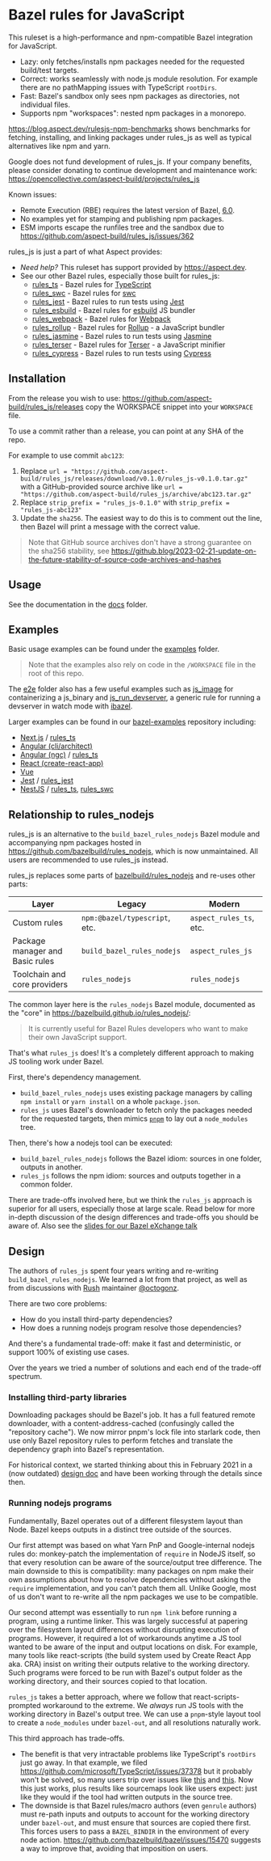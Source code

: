 # Bazel rules for JavaScript

This ruleset is a high-performance and npm-compatible Bazel integration for JavaScript.

-   Lazy: only fetches/installs npm packages needed for the requested build/test targets.
-   Correct: works seamlessly with node.js module resolution. For example there are no pathMapping issues with TypeScript `rootDirs`.
-   Fast: Bazel's sandbox only sees npm packages as directories, not individual files.
-   Supports npm "workspaces": nested npm packages in a monorepo.

<https://blog.aspect.dev/rulesjs-npm-benchmarks> shows benchmarks for fetching, installing, and linking packages under rules_js as well as typical alternatives like npm and yarn.

Google does not fund development of rules_js. If your company benefits, please consider donating to continue development and maintenance work: <https://opencollective.com/aspect-build/projects/rules_js>

Known issues:

-   Remote Execution (RBE) requires the latest version of Bazel, [6.0](https://blog.bazel.build/2022/12/19/bazel-6.0.html).
-   No examples yet for stamping and publishing npm packages.
-   ESM imports escape the runfiles tree and the sandbox due to https://github.com/aspect-build/rules_js/issues/362

rules_js is just a part of what Aspect provides:

-   _Need help?_ This ruleset has support provided by https://aspect.dev.
-   See our other Bazel rules, especially those built for rules_js:
    -   [rules_ts](https://github.com/aspect-build/rules_ts) - Bazel rules for [TypeScript](http://typescriptlang.org)
    -   [rules_swc](https://github.com/aspect-build/rules_swc) - Bazel rules for [swc](https://swc.rs)
    -   [rules_jest](https://github.com/aspect-build/rules_jest) - Bazel rules to run tests using [Jest](https://jestjs.io)
    -   [rules_esbuild](https://github.com/aspect-build/rules_esbuild) - Bazel rules for [esbuild](https://esbuild.github.io) JS bundler
    -   [rules_webpack](https://github.com/aspect-build/rules_webpack) - Bazel rules for [Webpack](https://webpack.js.org)
    -   [rules_rollup](https://github.com/aspect-build/rules_rollup) - Bazel rules for [Rollup](https://rollupjs.org) - a JavaScript bundler
    -   [rules_jasmine](https://github.com/aspect-build/rules_jasmine) - Bazel rules to run tests using [Jasmine](https://jasmine.github.io/)
    -   [rules_terser](https://github.com/aspect-build/rules_terser) - Bazel rules for [Terser](https://terser.org) - a JavaScript minifier
    -   [rules_cypress](https://github.com/aspect-build/rules_cypress) - Bazel rules to run tests using [Cypress](https://cypress.io)

## Installation

From the release you wish to use:
<https://github.com/aspect-build/rules_js/releases>
copy the WORKSPACE snippet into your `WORKSPACE` file.

To use a commit rather than a release, you can point at any SHA of the repo.

For example to use commit `abc123`:

1. Replace `url = "https://github.com/aspect-build/rules_js/releases/download/v0.1.0/rules_js-v0.1.0.tar.gz"`
   with a GitHub-provided source archive like
   `url = "https://github.com/aspect-build/rules_js/archive/abc123.tar.gz"`
1. Replace `strip_prefix = "rules_js-0.1.0"` with `strip_prefix = "rules_js-abc123"`
1. Update the `sha256`. The easiest way to do this is to comment out the line, then Bazel will
   print a message with the correct value.

> Note that GitHub source archives don't have a strong guarantee on the sha256 stability, see
> <https://github.blog/2023-02-21-update-on-the-future-stability-of-source-code-archives-and-hashes>

## Usage

See the documentation in the [docs](docs/) folder.

## Examples

Basic usage examples can be found under the [examples](https://github.com/aspect-build/rules_js/tree/main/examples) folder.

> Note that the examples also rely on code in the `/WORKSPACE` file in the root of this repo.

The [e2e](https://github.com/aspect-build/rules_js/tree/main/e2e) folder also has a few useful examples such as [js_image](https://github.com/aspect-build/rules_js/tree/main/e2e/js_image) for containerizing a js_binary and [js_run_devserver](https://github.com/aspect-build/rules_js/tree/main/e2e/js_run_devserver), a generic rule for running a devserver in watch mode with [ibazel](https://github.com/bazelbuild/bazel-watcher).

Larger examples can be found in our [bazel-examples](https://github.com/aspect-build/bazel-examples) repository including:

-   [Next.js](https://github.com/aspect-build/bazel-examples/tree/main/next.js) / [rules_ts](https://github.com/aspect-build/rules_ts)
-   [Angular (cli/architect)](https://github.com/aspect-build/bazel-examples/tree/main/angular)
-   [Angular (ngc)](https://github.com/aspect-build/bazel-examples/tree/main/angular-ngc) / [rules_ts](https://github.com/aspect-build/rules_ts)
-   [React (create-react-app)](https://github.com/aspect-build/bazel-examples/tree/main/react-cra)
-   [Vue](https://github.com/aspect-build/bazel-examples/tree/main/vue)
-   [Jest](https://github.com/aspect-build/bazel-examples/tree/main/jest) / [rules_jest](https://github.com/aspect-build/rules_jest)
-   [NestJS](https://github.com/aspect-build/bazel-examples/tree/main/nestjs) / [rules_ts](https://github.com/aspect-build/rules_ts), [rules_swc](https://github.com/aspect-build/rules_swc)

## Relationship to rules_nodejs

rules_js is an alternative to the `build_bazel_rules_nodejs` Bazel module and
accompanying npm packages hosted in https://github.com/bazelbuild/rules_nodejs,
which is now unmaintained. All users are recommended to use rules_js instead.

rules_js replaces some parts of [bazelbuild/rules_nodejs](http://github.com/bazelbuild/rules_nodejs) and re-uses other parts:

| Layer                           | Legacy                        | Modern                  |
| ------------------------------- | ----------------------------- | ----------------------- |
| Custom rules                    | `npm:@bazel/typescript`, etc. | `aspect_rules_ts`, etc. |
| Package manager and Basic rules | `build_bazel_rules_nodejs`    | `aspect_rules_js`       |
| Toolchain and core providers    | `rules_nodejs`                | `rules_nodejs`          |

The common layer here is the `rules_nodejs` Bazel module, documented as the "core" in
https://bazelbuild.github.io/rules_nodejs/:

> It is currently useful for Bazel Rules developers who want to make their own JavaScript support.

That's what `rules_js` does! It's a completely different approach to making JS tooling work under Bazel.

First, there's dependency management.

-   `build_bazel_rules_nodejs` uses existing package managers by calling `npm install` or `yarn install` on a whole `package.json`.
-   `rules_js` uses Bazel's downloader to fetch only the packages needed for the requested targets, then mimics [`pnpm`](https://pnpm.io/) to lay out a `node_modules` tree.

Then, there's how a nodejs tool can be executed:

-   `build_bazel_rules_nodejs` follows the Bazel idiom: sources in one folder, outputs in another.
-   `rules_js` follows the npm idiom: sources and outputs together in a common folder.

There are trade-offs involved here, but we think the `rules_js` approach is superior for all users,
especially those at large scale. Read below for more in-depth discussion of the design differences
and trade-offs you should be aware of.
Also see the [slides for our Bazel eXchange talk](https://hackmd.io/@aspect/rules_js)

## Design

The authors of `rules_js` spent four years writing and re-writing `build_bazel_rules_nodejs`.
We learned a lot from that project, as well as from discussions with [Rush](https://rushjs.io/) maintainer [@octogonz](https://github.com/octogonz).

There are two core problems:

-   How do you install third-party dependencies?
-   How does a running nodejs program resolve those dependencies?

And there's a fundamental trade-off: make it fast and deterministic, or support 100% of existing use cases.

Over the years we tried a number of solutions and each end of the trade-off spectrum.

### Installing third-party libraries

Downloading packages should be Bazel's job. It has a full featured remote downloader, with a content-address-cached (confusingly called the "repository cache"). We now mirror pnpm's lock file
into starlark code, then use only Bazel repository rules to perform fetches and translate the
dependency graph into Bazel's representation.

For historical context, we started thinking about this in February 2021 in a (now outdated) [design doc](https://hackmd.io/gu2Nj0TKS068LKAf8KanuA)
and have been working through the details since then.

### Running nodejs programs

Fundamentally, Bazel operates out of a different filesystem layout than Node.
Bazel keeps outputs in a distinct tree outside of the sources.

Our first attempt was based on what Yarn PnP and Google-internal nodejs rules do:
monkey-patch the implementation of `require` in NodeJS itself,
so that every resolution can be aware of the source/output tree difference.
The main downside to this is compatibility: many packages on npm make their own assumptions about
how to resolve dependencies without asking the `require` implementation, and you can't patch them all.
Unlike Google, most of us don't want to re-write all the npm packages we use to be compatible.

Our second attempt was essentially to run `npm link` before running a program, using a runtime linker.
This was largely successful at papering over the filesystem layout differences without disrupting
execution of programs. However, it required a lot of workarounds anytime a JS tool wanted to be
aware of the input and output locations on disk. For example, many tools like react-scripts (the
build system used by Create React App aka. CRA) insist on writing their outputs relative to the
working directory. Such programs were forced to be run with Bazel's output folder as the working
directory, and their sources copied to that location.

`rules_js` takes a better approach, where we follow that react-scripts-prompted workaround to the
extreme. We _always_ run JS tools with the working directory in Bazel's output tree.
We can use a `pnpm`-style layout tool to create a `node_modules` under `bazel-out`, and all resolutions
naturally work.

This third approach has trade-offs.

-   The benefit is that very intractable problems like TypeScript's `rootDirs` just go away.
    In that example, we filed https://github.com/microsoft/TypeScript/issues/37378 but it probably
    won't be solved, so many users trip over issues like
    [this](https://github.com/bazelbuild/rules_nodejs/issues/3423) and
    [this](https://github.com/bazelbuild/rules_nodejs/issues/3421). Now this just works, plus results like sourcemaps look like users expect: just like they would if the tool had written outputs in the source tree.
-   The downside is that Bazel rules/macro authors (even `genrule` authors) must re-path
    inputs and outputs to account for the working directory under `bazel-out`,
    and must ensure that sources are copied there first.
    This forces users to pass a `BAZEL_BINDIR` in the environment of every node action.
    https://github.com/bazelbuild/bazel/issues/15470 suggests a way to improve that, avoiding that imposition on users.
